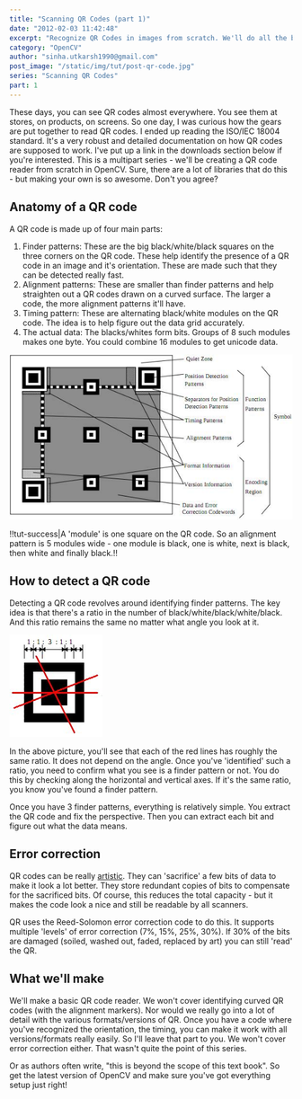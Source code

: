```yaml
---
title: "Scanning QR Codes (part 1)"
date: "2012-02-03 11:42:48"
excerpt: "Recognize QR Codes in images from scratch. We'll do all the bit math to figure out the location markers and then read data from the black/white array."
category: "OpenCV"
author: "sinha.utkarsh1990@gmail.com"
post_image: "/static/img/tut/post-qr-code.jpg"
series: "Scanning QR Codes"
part: 1
---
```

These days, you can see QR codes almost everywhere. You see them at stores, on products, on screens. So one day, I was curious how the gears are put together to read QR codes. I ended up reading the ISO/IEC 18004 standard. It's a very robust and detailed documentation on how QR codes are supposed to work. I've put up a link in the downloads section below if you're interested. This is a multipart series - we'll be creating a QR code reader from scratch in OpenCV. Sure, there are a lot of libraries that do this - but making your own is so awesome. Don't you agree? 

## Anatomy of a QR code

A QR code is made up of four main parts: 

  1. Finder patterns: These are the big black/white/black squares on the three corners on the QR code. These help identify the presence of a QR code in an image and it's orientation. These are made such that they can be detected really fast.
  2. Alignment patterns: These are smaller than finder patterns and help straighten out a QR codes drawn on a curved surface. The larger a code, the more alignment patterns it'll have.
  3. Timing pattern: These are alternating black/white modules on the QR code. The idea is to help figure out the data grid accurately.
  4. The actual data: The blacks/whites form bits. Groups of 8 such modules makes one byte. You could combine 16 modules to get unicode data.

![](/static/img/tut/qr-intro.jpg)

!!tut-success|A 'module' is one square on the QR code. So an alignment pattern is 5 modules wide - one module is black, one is white, next is black, then white and finally black.!!

## How to detect a QR code

Detecting a QR code revolves around identifying finder patterns. The key idea is that there's a ratio in the number of black/white/black/white/black. And this ratio remains the same no matter what angle you look at it.

![](/static/img/tut/qr-finder-pattern.jpg)

In the above picture, you'll see that each of the red lines has roughly the same ratio. It does not depend on the angle. Once you've 'identified' such a ratio, you need to confirm what you see is a finder pattern or not. You do this by checking along the horizontal and vertical axes. If it's the same ratio, you know you've found a finder pattern.

Once you have 3 finder patterns, everything is relatively simple. You extract the QR code and fix the perspective. Then you can extract each bit and figure out what the data means. 

## Error correction

QR codes can be really [artistic](http://www.qrcartist.com/qr-code-art-gallery/). They can 'sacrifice' a few bits of data to make it look a lot better. They store redundant copies of bits to compensate for the sacrificed bits. Of course, this reduces the total capacity - but it makes the code look a nice and still be readable by all scanners.

QR uses the Reed-Solomon error correction code to do this. It supports multiple 'levels' of error correction (7%, 15%, 25%, 30%). If 30% of the bits are damaged (soiled, washed out, faded, replaced by art) you can still 'read' the QR. 

## What we'll make

We'll make a basic QR code reader. We won't cover identifying curved QR codes (with the alignment markers). Nor would we really go into a lot of detail with the various formats/versions of QR. Once you have a code where you've recognized the orientation, the timing, you can make it work with all versions/formats really easily. So I'll leave that part to you. We won't cover error correction either. That wasn't quite the point of this series.

Or as authors often write, "this is beyond the scope of this text book". So get the latest version of OpenCV and make sure you've got everything setup just right!
